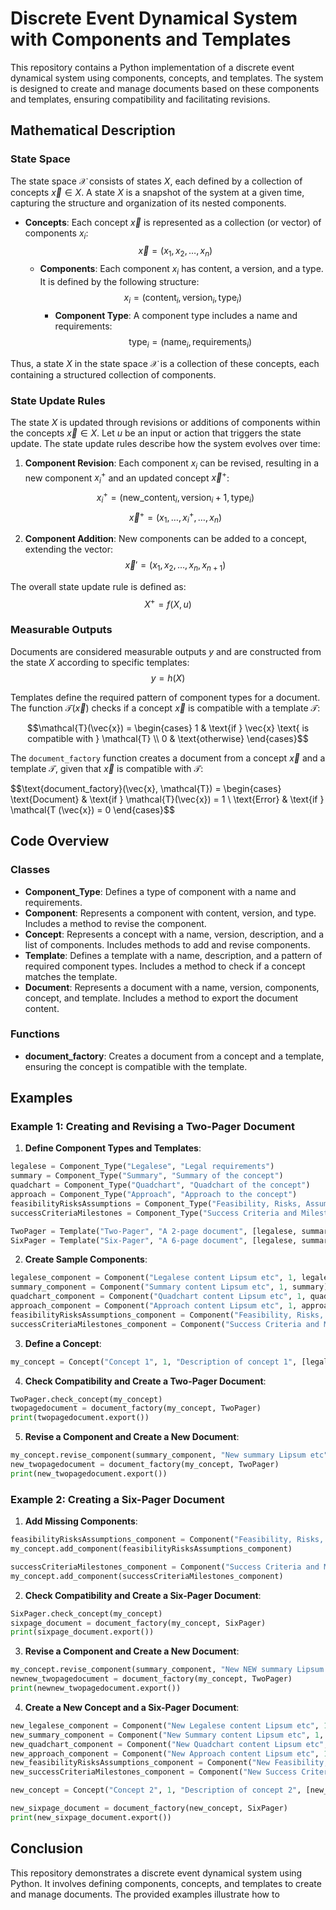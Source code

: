 # Discrete Event Dynamical System with Components and Templates

This repository contains a Python implementation of a discrete event dynamical system using components, concepts, and templates. The system is designed to create and manage documents based on these components and templates, ensuring compatibility and facilitating revisions.

## Mathematical Description

### State Space

The state space $\mathcal{X}$ consists of states $X$, each defined by a collection of concepts $\vec{x} \in X$. A state $X$ is a snapshot of the system at a given time, capturing the structure and organization of its nested components.

- **Concepts**: Each concept $\vec{x}$ is represented as a collection (or vector) of components $x_i$:
  $$\vec{x} = (x_1, x_2, \ldots, x_n)$$
  - **Components**: Each component $x_i$ has content, a version, and a type. It is defined by the following structure:
    $$x_i = (\text{content}_i, \text{version}_i, \text{type}_i)$$
    - **Component Type**: A component type includes a name and requirements:
      $$\text{type}_i = (\text{name}_i, \text{requirements}_i)$$

Thus, a state $X$ in the state space $\mathcal{X}$ is a collection of these concepts, each containing a structured collection of components.

### State Update Rules

The state $X$ is updated through revisions or additions of components within the concepts $\vec{x} \in X$. Let $u$ be an input or action that triggers the state update. The state update rules describe how the system evolves over time:

1. **Component Revision**: Each component $x_i$ can be revised, resulting in a new component $x_i^+$ and an updated concept $\vec{x}^+$:
   $$ x_i^+ = (\text{new\_content}_i, \text{version}_i + 1, \text{type}_i)$$
   $$\vec{x}^+ = (x_1, \ldots, x_i^+, \ldots, x_n)$$

2. **Component Addition**: New components can be added to a concept, extending the vector:
   $$\vec{x}' = (x_1, x_2, \ldots, x_n, x_{n+1})$$

The overall state update rule is defined as:
$$X^+ = f(X, u)$$

### Measurable Outputs

Documents are considered measurable outputs $y$ and are constructed from the state $X$ according to specific templates:
$$y = h(X)$$

Templates define the required pattern of component types for a document. The function $\mathcal{T}(\vec{x})$ checks if a concept $\vec{x}$ is compatible with a template $\mathcal{T}$:

$$\mathcal{T}(\vec{x}) = 
\begin{cases} 
1 & \text{if } \vec{x} \text{ is compatible with } \mathcal{T} \\
0 & \text{otherwise}
\end{cases}$$

The `document_factory` function creates a document from a concept $\vec{x}$ and a template $\mathcal{T}$, given that $\vec{x}$ is compatible with $\mathcal{T}$:

$$\text{document_factory}(\vec{x}, \mathcal{T}) = 
\begin{cases}
\text{Document} & \text{if } \mathcal{T}(\vec{x}) = 1 \\ 
\text{Error} & \text{if } \mathcal{T (\vec{x}) = 0 
\end{cases}$$

## Code Overview

### Classes

- **Component_Type**: Defines a type of component with a name and requirements.
- **Component**: Represents a component with content, version, and type. Includes a method to revise the component.
- **Concept**: Represents a concept with a name, version, description, and a list of components. Includes methods to add and revise components.
- **Template**: Defines a template with a name, description, and a pattern of required component types. Includes a method to check if a concept matches the template.
- **Document**: Represents a document with a name, version, components, concept, and template. Includes a method to export the document content.

### Functions

- **document_factory**: Creates a document from a concept and a template, ensuring the concept is compatible with the template.

## Examples

### Example 1: Creating and Revising a Two-Pager Document

1. **Define Component Types and Templates**:

```python
legalese = Component_Type("Legalese", "Legal requirements")
summary = Component_Type("Summary", "Summary of the concept")
quadchart = Component_Type("Quadchart", "Quadchart of the concept")
approach = Component_Type("Approach", "Approach to the concept")
feasibilityRisksAssumptions = Component_Type("Feasibility, Risks, Assumptions", "Description of the feasibility, risks, and assumptions of the concept")
successCriteriaMilestones = Component_Type("Success Criteria and Milestones", "Success criteria and milestones of the concept")

TwoPager = Template("Two-Pager", "A 2-page document", [legalese, summary, quadchart])
SixPager = Template("Six-Pager", "A 6-page document", [legalese, summary, quadchart, approach, feasibilityRisksAssumptions, successCriteriaMilestones])
```

2. **Create Sample Components**:

```python
legalese_component = Component("Legalese content Lipsum etc", 1, legalese)
summary_component = Component("Summary content Lipsum etc", 1, summary)
quadchart_component = Component("Quadchart content Lipsum etc", 1, quadchart)
approach_component = Component("Approach content Lipsum etc", 1, approach)
feasibilityRisksAssumptions_component = Component("Feasibility, Risks, Assumptions content Lipsum etc", 1, feasibilityRisksAssumptions)
successCriteriaMilestones_component = Component("Success Criteria and Milestones content Lipsum etc", 1, successCriteriaMilestones)
```

3. **Define a Concept**:

```python
my_concept = Concept("Concept 1", 1, "Description of concept 1", [legalese_component, summary_component, quadchart_component, approach_component])
```

4. **Check Compatibility and Create a Two-Pager Document**:

```python
TwoPager.check_concept(my_concept)
twopagedocument = document_factory(my_concept, TwoPager)
print(twopagedocument.export())
```

5. **Revise a Component and Create a New Document**:

```python
my_concept.revise_component(summary_component, "New summary Lipsum etc")
new_twopagedocument = document_factory(my_concept, TwoPager)
print(new_twopagedocument.export())
```

### Example 2: Creating a Six-Pager Document

1. **Add Missing Components**:

```python
feasibilityRisksAssumptions_component = Component("Feasibility, Risks, Assumptions content Lipsum etc", 1, feasibilityRisksAssumptions)
my_concept.add_component(feasibilityRisksAssumptions_component)

successCriteriaMilestones_component = Component("Success Criteria and Milestones content Lipsum etc", 1, successCriteriaMilestones)
my_concept.add_component(successCriteriaMilestones_component)
```

2. **Check Compatibility and Create a Six-Pager Document**:

```python
SixPager.check_concept(my_concept)
sixpage_document = document_factory(my_concept, SixPager)
print(sixpage_document.export())
```

3. **Revise a Component and Create a New Document**:

```python
my_concept.revise_component(summary_component, "New NEW summary Lipsum etc")
newnew_twopagedocument = document_factory(my_concept, TwoPager)
print(newnew_twopagedocument.export())
```

4. **Create a New Concept and a Six-Pager Document**:

```python
new_legalese_component = Component("New Legalese content Lipsum etc", 1, legalese)
new_summary_component = Component("New Summary content Lipsum etc", 1, summary)
new_quadchart_component = Component("New Quadchart content Lipsum etc", 1, quadchart)
new_approach_component = Component("New Approach content Lipsum etc", 1, approach)
new_feasibilityRisksAssumptions_component = Component("New Feasibility, Risks, Assumptions content Lipsum etc", 1, feasibilityRisksAssumptions)
new_successCriteriaMilestones_component = Component("New Success Criteria and Milestones content Lipsum etc", 1, successCriteriaMilestones)

new_concept = Concept("Concept 2", 1, "Description of concept 2", [new_legalese_component, new_summary_component, new_quadchart_component, new_approach_component, new_feasibilityRisksAssumptions_component, new_successCriteriaMilestones_component])

new_sixpage_document = document_factory(new_concept, SixPager)
print(new_sixpage_document.export())
```

## Conclusion

This repository demonstrates a discrete event dynamical system using Python. It involves defining components, concepts, and templates to create and manage documents. The provided examples illustrate how to
